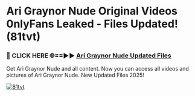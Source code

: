 # Ari Graynor Nude Original Videos 0nlyFans Leaked - Files Updated! (81tvt)

<h3>🔴 CLICK HERE 🌐==►► <a href="https://tinyurl.com/yc6ubb5a" rel="nofollow">Ari Graynor Nude Updated Files</a></h3>

Get Ari Graynor Nude and all content. Now you can access all videos and pictures of Ari Graynor Nude. New Updated Files 2025!

[![81tvt](https://i.imgur.com/7eu0CRL.gif)](https://tinyurl.com/yc6ubb5a)
